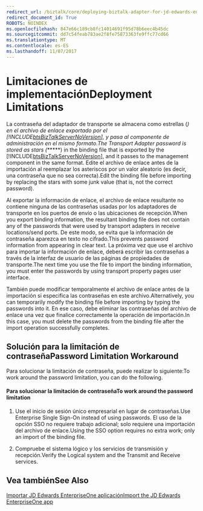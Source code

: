 ```yaml
---
redirect_url: /biztalk/core/deploying-biztalk-adapter-for-jd-edwards-enterpriseone/
redirect_document_id: True
ROBOTS: NOINDEX
ms.openlocfilehash: 847e66c189cb8fc14014691f95d78b6eec4b45dc
ms.sourcegitcommit: dd7c54feab783ae2f8fe75873363fe9ffc77cd66
ms.translationtype: MT
ms.contentlocale: es-ES
ms.lasthandoff: 11/07/2017
---
```

# <a name="deployment-limitations"></a><span data-ttu-id="d1091-101">Limitaciones de implementación</span><span class="sxs-lookup"><span data-stu-id="d1091-101">Deployment Limitations</span></span>
<span data-ttu-id="d1091-102">La contraseña del adaptador de transporte se almacena como estrellas (*) en el archivo de enlace exportado por el [!INCLUDE[btsBizTalkServerNoVersion](../includes/btsbiztalkservernoversion-md.md)], y pasa al componente de administración en el mismo formato.</span><span class="sxs-lookup"><span data-stu-id="d1091-102">The Transport Adapter password is stored as stars (******) in the binding file that is exported by the [!INCLUDE[btsBizTalkServerNoVersion](../includes/btsbiztalkservernoversion-md.md)], and it passes to the management component in the same format.</span></span> <span data-ttu-id="d1091-103">Edite el archivo de enlace antes de la importación al reemplazar los asteriscos por un valor aleatorio (es decir, una contraseña que no sea correcta).</span><span class="sxs-lookup"><span data-stu-id="d1091-103">Edit the binding file before importing by replacing the stars with some junk value (that is, not the correct password).</span></span>  
  
 <span data-ttu-id="d1091-104">Al exportar la información de enlace, el archivo de enlace resultante no contiene ninguna de las contraseñas usadas por los adaptadores de transporte en los puertos de envío o las ubicaciones de recepción.</span><span class="sxs-lookup"><span data-stu-id="d1091-104">When you export binding information, the resultant binding file does not contain any of the passwords that were used by transport adapters in receive locations/send ports.</span></span> <span data-ttu-id="d1091-105">De este modo, se evita que la información de contraseña aparezca en texto no cifrado.</span><span class="sxs-lookup"><span data-stu-id="d1091-105">This prevents password information from appearing in clear text.</span></span> <span data-ttu-id="d1091-106">La próxima vez que use el archivo para importar la información de enlace, deberá escribir las contraseñas a través de la interfaz de usuario de las páginas de propiedades de transporte.</span><span class="sxs-lookup"><span data-stu-id="d1091-106">The next time you use the file to import the binding information, you must enter the passwords by using transport property pages user interface.</span></span>  
  
 <span data-ttu-id="d1091-107">También puede modificar temporalmente el archivo de enlace antes de la importación si especifica las contraseñas en este archivo.</span><span class="sxs-lookup"><span data-stu-id="d1091-107">Alternatively, you can temporarily modify the binding file before importing by typing the passwords into it.</span></span> <span data-ttu-id="d1091-108">En ese caso, debe eliminar las contraseñas del archivo de enlace una vez que finalice correctamente la operación de importación.</span><span class="sxs-lookup"><span data-stu-id="d1091-108">In this case, you must delete the passwords from the binding file after the import operation successfully completes.</span></span>  
  
## <a name="password-limitation-workaround"></a><span data-ttu-id="d1091-109">Solución para la limitación de contraseña</span><span class="sxs-lookup"><span data-stu-id="d1091-109">Password Limitation Workaround</span></span>  
 <span data-ttu-id="d1091-110">Para solucionar la limitación de contraseña, puede realizar lo siguiente:</span><span class="sxs-lookup"><span data-stu-id="d1091-110">To work around the password limitation, you can do the following.</span></span>  
  
#### <a name="to-work-around-the-password-limitation"></a><span data-ttu-id="d1091-111">Para solucionar la limitación de contraseña</span><span class="sxs-lookup"><span data-stu-id="d1091-111">To work around the password limitation</span></span>  
  
1.  <span data-ttu-id="d1091-112">Use el inicio de sesión único empresarial en lugar de contraseñas.</span><span class="sxs-lookup"><span data-stu-id="d1091-112">Use Enterprise Single Sign-On instead of using passwords.</span></span> <span data-ttu-id="d1091-113">El uso de la opción SSO no requiere trabajo adicional; solo requiere una importación del archivo de enlace.</span><span class="sxs-lookup"><span data-stu-id="d1091-113">Using the SSO option requires no extra work; only an import of the binding file.</span></span>  
  
2.  <span data-ttu-id="d1091-114">Compruebe el sistema lógico y los servicios de transmisión y recepción.</span><span class="sxs-lookup"><span data-stu-id="d1091-114">Verify the Logical system and the Transmit and Receive services.</span></span>  
  
## <a name="see-also"></a><span data-ttu-id="d1091-115">Vea también</span><span class="sxs-lookup"><span data-stu-id="d1091-115">See Also</span></span>  
 [<span data-ttu-id="d1091-116">Importar JD Edwards EnterpriseOne aplicación</span><span class="sxs-lookup"><span data-stu-id="d1091-116">Import the JD Edwards EnterpriseOne app</span></span>](../core/deploying-biztalk-adapter-for-jd-edwards-enterpriseone.md)